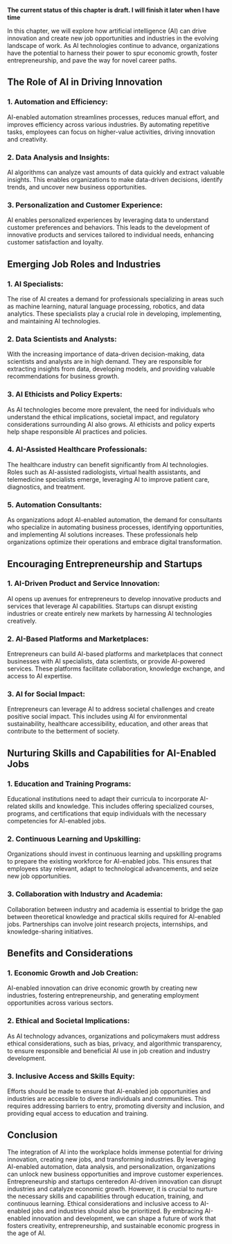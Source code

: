 **The current status of this chapter is draft. I will finish it later when I have time**

In this chapter, we will explore how artificial intelligence (AI) can drive innovation and create new job opportunities and industries in the evolving landscape of work. As AI technologies continue to advance, organizations have the potential to harness their power to spur economic growth, foster entrepreneurship, and pave the way for novel career paths.

The Role of AI in Driving Innovation
------------------------------------

### 1. Automation and Efficiency:

AI-enabled automation streamlines processes, reduces manual effort, and improves efficiency across various industries. By automating repetitive tasks, employees can focus on higher-value activities, driving innovation and creativity.

### 2. Data Analysis and Insights:

AI algorithms can analyze vast amounts of data quickly and extract valuable insights. This enables organizations to make data-driven decisions, identify trends, and uncover new business opportunities.

### 3. Personalization and Customer Experience:

AI enables personalized experiences by leveraging data to understand customer preferences and behaviors. This leads to the development of innovative products and services tailored to individual needs, enhancing customer satisfaction and loyalty.

Emerging Job Roles and Industries
---------------------------------

### 1. AI Specialists:

The rise of AI creates a demand for professionals specializing in areas such as machine learning, natural language processing, robotics, and data analytics. These specialists play a crucial role in developing, implementing, and maintaining AI technologies.

### 2. Data Scientists and Analysts:

With the increasing importance of data-driven decision-making, data scientists and analysts are in high demand. They are responsible for extracting insights from data, developing models, and providing valuable recommendations for business growth.

### 3. AI Ethicists and Policy Experts:

As AI technologies become more prevalent, the need for individuals who understand the ethical implications, societal impact, and regulatory considerations surrounding AI also grows. AI ethicists and policy experts help shape responsible AI practices and policies.

### 4. AI-Assisted Healthcare Professionals:

The healthcare industry can benefit significantly from AI technologies. Roles such as AI-assisted radiologists, virtual health assistants, and telemedicine specialists emerge, leveraging AI to improve patient care, diagnostics, and treatment.

### 5. Automation Consultants:

As organizations adopt AI-enabled automation, the demand for consultants who specialize in automating business processes, identifying opportunities, and implementing AI solutions increases. These professionals help organizations optimize their operations and embrace digital transformation.

Encouraging Entrepreneurship and Startups
-----------------------------------------

### 1. AI-Driven Product and Service Innovation:

AI opens up avenues for entrepreneurs to develop innovative products and services that leverage AI capabilities. Startups can disrupt existing industries or create entirely new markets by harnessing AI technologies creatively.

### 2. AI-Based Platforms and Marketplaces:

Entrepreneurs can build AI-based platforms and marketplaces that connect businesses with AI specialists, data scientists, or provide AI-powered services. These platforms facilitate collaboration, knowledge exchange, and access to AI expertise.

### 3. AI for Social Impact:

Entrepreneurs can leverage AI to address societal challenges and create positive social impact. This includes using AI for environmental sustainability, healthcare accessibility, education, and other areas that contribute to the betterment of society.

Nurturing Skills and Capabilities for AI-Enabled Jobs
-----------------------------------------------------

### 1. Education and Training Programs:

Educational institutions need to adapt their curricula to incorporate AI-related skills and knowledge. This includes offering specialized courses, programs, and certifications that equip individuals with the necessary competencies for AI-enabled jobs.

### 2. Continuous Learning and Upskilling:

Organizations should invest in continuous learning and upskilling programs to prepare the existing workforce for AI-enabled jobs. This ensures that employees stay relevant, adapt to technological advancements, and seize new job opportunities.

### 3. Collaboration with Industry and Academia:

Collaboration between industry and academia is essential to bridge the gap between theoretical knowledge and practical skills required for AI-enabled jobs. Partnerships can involve joint research projects, internships, and knowledge-sharing initiatives.

Benefits and Considerations
---------------------------

### 1. Economic Growth and Job Creation:

AI-enabled innovation can drive economic growth by creating new industries, fostering entrepreneurship, and generating employment opportunities across various sectors.

### 2. Ethical and Societal Implications:

As AI technology advances, organizations and policymakers must address ethical considerations, such as bias, privacy, and algorithmic transparency, to ensure responsible and beneficial AI use in job creation and industry development.

### 3. Inclusive Access and Skills Equity:

Efforts should be made to ensure that AI-enabled job opportunities and industries are accessible to diverse individuals and communities. This requires addressing barriers to entry, promoting diversity and inclusion, and providing equal access to education and training.

Conclusion
----------

The integration of AI into the workplace holds immense potential for driving innovation, creating new jobs, and transforming industries. By leveraging AI-enabled automation, data analysis, and personalization, organizations can unlock new business opportunities and improve customer experiences. Entrepreneurship and startups centeredon AI-driven innovation can disrupt industries and catalyze economic growth. However, it is crucial to nurture the necessary skills and capabilities through education, training, and continuous learning. Ethical considerations and inclusive access to AI-enabled jobs and industries should also be prioritized. By embracing AI-enabled innovation and development, we can shape a future of work that fosters creativity, entrepreneurship, and sustainable economic progress in the age of AI.
